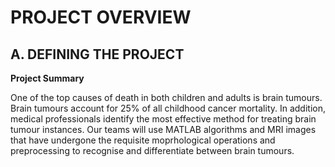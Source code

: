 # PROJECT OVERVIEW

## A. DEFINING THE PROJECT

**Project Summary**

One of the top causes of death in both children and adults is brain tumours. Brain tumours account for 25% of all childhood cancer mortality. In addition, medical professionals identify the most effective method for treating brain tumour instances. Our teams will use MATLAB algorithms and MRI images that have undergone the requisite moprhological operations and preprocessing to recognise and differentiate between brain tumours.
